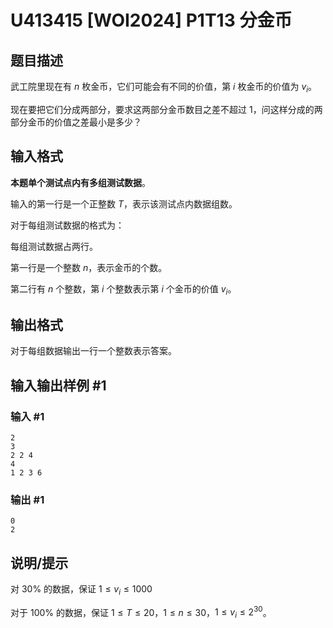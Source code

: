 # U413415 [WOI2024] P1T13 分金币

## 题目描述

武工院里现在有 $n$ 枚金币，它们可能会有不同的价值，第 $i$ 枚金币的价值为 $v_i$。

现在要把它们分成两部分，要求这两部分金币数目之差不超过 $1$，问这样分成的两部分金币的价值之差最小是多少？

## 输入格式

**本题单个测试点内有多组测试数据**。

输入的第一行是一个正整数 $T$，表示该测试点内数据组数。

对于每组测试数据的格式为：

每组测试数据占两行。

第一行是一个整数 $n$，表示金币的个数。

第二行有 $n$ 个整数，第 $i$ 个整数表示第 $i$ 个金币的价值 $v_i$。

## 输出格式

对于每组数据输出一行一个整数表示答案。

## 输入输出样例 #1

### 输入 #1

```
2
3
2 2 4
4
1 2 3 6
```

### 输出 #1

```
0
2
```

## 说明/提示

对 $30\%$ 的数据，保证 $1 \leq v_i \leq 1000$

对于 $100\%$ 的数据，保证 $1 \leq T \leq 20$，$1 \leq n \leq 30$，$1 \leq v_i \leq 2^{30}$。
